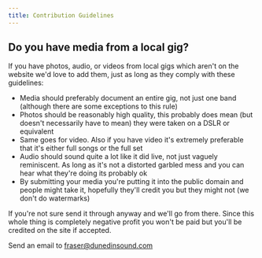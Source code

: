 ```yaml
---
title: Contribution Guidelines
---
```


## Do you have media from a local gig?

If you have photos, audio, or videos from local gigs which aren't on the website we'd love to add them, just as long as they comply with these guidelines:

- Media should preferably document an entire gig, not just one band (although there are some exceptions to this rule)
- Photos should be reasonably high quality, this probably does mean (but doesn't necessarily have to mean) they were taken on a DSLR or equivalent
- Same goes for video. Also if you have video it's extremely preferable that it's either full songs or the full set
- Audio should sound quite a lot like it did live, not just vaguely reminiscent. As long as it's not a distorted garbled mess and you can hear what they're doing its probably ok
- By submitting your media you're putting it into the public domain and people might take it, hopefully they'll credit you but they might not (we don't do watermarks)

If you're not sure send it through anyway and we'll go from there. Since this whole thing is completely negative profit you won't be paid but you'll be credited on the site if accepted.

Send an email to <a href="mailto:fraser@dunedinsound.com">fraser@dunedinsound.com</a>

